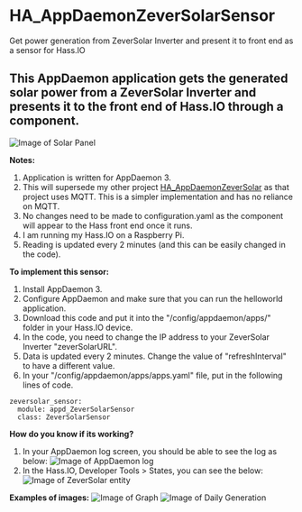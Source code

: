 # HA_AppDaemonZeverSolarSensor
Get power generation from ZeverSolar Inverter and present it to front end as a sensor for Hass.IO

## This AppDaemon application gets the generated solar power from a ZeverSolar Inverter and presents it to the front end of Hass.IO through a component.

![Image of Solar Panel](https://github.com/CheongKoo/HA_AppDaemonZeverSolarSensor/blob/master/images/ZeverSolar%20Panel.png?raw=true)

**Notes:**
1) Application is written for AppDaemon 3.
2) This will supersede my other project [HA_AppDaemonZeverSolar](https://github.com/CheongKoo/HA_AppDaemonZeverSolar) 
as that project uses MQTT. This is a simpler implementation and has no reliance on MQTT.
3) No changes need to be made to configuration.yaml as the component will appear to the Hass front end once it runs.
4) I am running my Hass.IO on a Raspberry Pi.
5) Reading is updated every 2 minutes (and this can be easily changed in the code).

**To implement this sensor:**
1) Install AppDaemon 3.
2) Configure AppDaemon and make sure that you can run the helloworld application.
3) Download this code and put it into the "/config/appdaemon/apps/" folder in your Hass.IO device.
4) In the code, you need to change the IP address to your ZeverSolar Inverter "zeverSolarURL".
5) Data is updated every 2 minutes. Change the value of "refreshInterval" to have a different value.
6) In your "/config/appdaemon/apps/apps.yaml" file, put in the following lines of code.
```
zeversolar_sensor:
  module: appd_ZeverSolarSensor
  class: ZeverSolarSensor
```

**How do you know if its working?**
1) In your AppDaemon log screen, you should be able to see the log as below:
![Image of AppDaemon log](https://github.com/CheongKoo/HA_AppDaemonZeverSolarSensor/blob/master/images/Appd_ZeverSolarSensor_log.py.png?raw=true)
2) In the Hass.IO, Developer Tools > States, you can see the below:
![Image of ZeverSolar entity](https://github.com/CheongKoo/HA_AppDaemonZeverSolarSensor/blob/master/images/DeveloperToolsStates.png?raw=true)

**Examples of images:**
![Image of Graph](https://github.com/CheongKoo/HA_AppDaemonZeverSolarSensor/blob/master/images/SolarGenerationGraph.png?raw=true)
![Image of Daily Generation](https://github.com/CheongKoo/HA_AppDaemonZeverSolarSensor/blob/master/images/Daily%20Generated%20Energy.png?raw=true)
